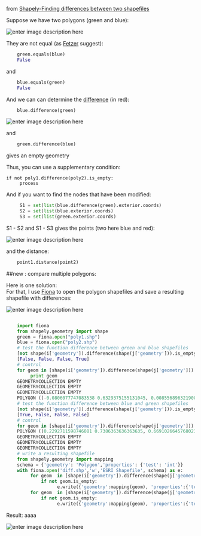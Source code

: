 from [Shapely-Finding differences between two shapefiles](http://gis.stackexchange.com/questions/80090/finding-differences-between-two-shapefiles-in-python/80524#80524)


Suppose we have two polygons (green and blue):

![enter image description here][1]

They are not equal (as [Fetzer][2] suggest):

```python
    green.equals(blue)
    False
```
and

```python
    blue.equals(green)
    False
```

And we can can determine the [difference][3] (in red):

```python
    blue.difference(green)
```

![enter image description here][4]

and

```python
    green.difference(blue)
```
gives an empty geometry

Thus, you can use a supplementary condition:

    if not poly1.difference(poly2).is_empty:
         process

And if you want to find the nodes that have been modified:

```python
     S1 = set(list(blue.difference(green).exterior.coords)
     S2 = set(list(blue.exterior.coords)
     S3 = set(list(green.exterior.coords)
```

S1 - S2 and S1 - S3 gives the points (two here blue and red):

![enter image description here][5]

and the distance:

```python
    point1.distance(point2)
```

##new : compare multiple polygons:

Here is one solution:  
For that, I use [Fiona][6] to open the polygon shapefiles and save a resulting shapefile with differences:

![enter image description here][7]

```python

    import fiona
    from shapely.geometry import shape
    green = fiona.open("poly1.shp")
    blue = fiona.open("poly2.shp") 
    # test the function difference between green and blue shapefiles
    [not shape(i['geometry']).difference(shape(j['geometry'])).is_empty for i,j in zip(list(green),list(blue))]
    [False, False, False, True]
    # control
    for geom in [shape(i['geometry']).difference(shape(j['geometry'])) for i,j in zip(list(green),list(blue))]:
         print geom
    GEOMETRYCOLLECTION EMPTY
    GEOMETRYCOLLECTION EMPTY
    GEOMETRYCOLLECTION EMPTY
    POLYGON ((-0.0806077747083538 0.6329375155131045, 0.0085568963219002 0.5081069760707490, -0.0816567708381215 0.6025166277498414, -0.1529885076623247 0.5437728444828506, -0.1292856235630944 0.6206937720158269, -0.0806077747083538 0.6329375155131045))
    # test the function difference between blue and green shapefiles
    [not shape(i['geometry']).difference(shape(j['geometry'])).is_empty for i,j in zip(list(blue),list(green))]
    [True, False, False, False]
    # control
    for geom in [shape(i['geometry']).difference(shape(j['geometry'])) for i,j in zip(list(blue),list(green))]:
    POLYGON ((0.2292711598746081 0.7386363636363635, 0.6691026645768023 0.6691026645768023, 0.2440830721003134 0.7205329153605015, 0.1074843260188087 0.3452978056426331, 0.2292711598746081 0.7386363636363635))
    GEOMETRYCOLLECTION EMPTY
    GEOMETRYCOLLECTION EMPTY
    GEOMETRYCOLLECTION EMPTY
    # write a resulting shapefile
    from shapely.geometry import mapping
    schema = {'geometry': 'Polygon','properties': {'test': 'int'}}
    with fiona.open('diff.shp','w','ESRI Shapefile', schema) as e:
         for geom  in [shape(i['geometry']).difference(shape(j['geometry'])) for i,j in zip(list(green),list(blue)]:
             if not geom.is_empty:
                   e.write({'geometry':mapping(geom), 'properties':{'test':1}})
         for geom  in [shape(i['geometry']).difference(shape(j['geometry'])) for i,j in zip(list(blue),list(green))]:
             if not geom.is_empty:
                   e.write({'geometry':mapping(geom), 'properties':{'test':2}})

```

Result: aaaa

![enter image description here][8]


  [1]: http://i.stack.imgur.com/6t3NL.jpg
  [2]: http://gis.stackexchange.com/users/7424/fezter
  [3]: http://toblerity.org/shapely/manual.html#object.difference
  [4]: http://i.stack.imgur.com/uyq97.jpg
  [5]: http://i.stack.imgur.com/0H4m7.jpg
  [6]: http://toblerity.github.com/fiona/manual.html
  [7]: http://i.stack.imgur.com/KMPiR.jpg
  [8]: http://i.stack.imgur.com/P7Sqm.jpg

